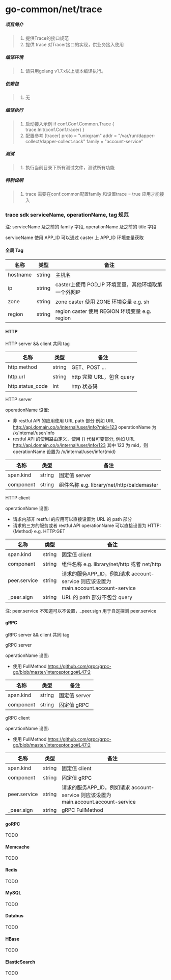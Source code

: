 # go-common/net/trace

##### 项目简介
> 1. 提供Trace的接口规范
> 2. 提供 trace 对Tracer接口的实现，供业务接入使用

##### 编译环境
> 1. 请只用golang v1.7.x以上版本编译执行。

##### 依赖包
> 1. 无

##### 编译执行
> 1. 启动接入示例
        if conf.Conf.Common.Trace {
          		trace.Init(conf.Conf.tracer)
         }
> 2. 配置参考
    [tracer]
          proto = "unixgram"
          addr = "/var/run/dapper-collect/dapper-collect.sock"
          family = "account-service"

##### 测试
> 1. 执行当前目录下所有测试文件，测试所有功能

##### 特别说明
> 1. trace 需要在conf.common配置family 和设置trace = true 应用才能接入


### trace sdk serviceName, operationName, tag 规范

注: serviceName 及之前的 family 字段, operationName 及之前的 title 字段

serviceName 使用 APP_ID 可以通过 caster 上 APP_ID 环境变量获取

#### 全局 Tag

| 名称     | 类型   | 备注                                                 |
|----------|--------|------------------------------------------------------|
| hostname | string | 主机名                                               |
| ip       | string | caster上使用 POD_IP 环境变量，其他环境取第一个外网IP |
| zone     | string | zone caster 使用 ZONE 环境变量 e.g. sh               |
| region   | string | region caster 使用 REGION 环境变量 e.g. region       |

#### HTTP

HTTP server && client 共同 tag

| 名称             | 类型   | 备注                                       |
|------------------|--------|--------------------------------------------|
| http.method      | string | GET、POST ...                              |
| http.url         | string | http 完整 URL，包含 query                  |
| http.status_code | int    | http 状态码                                |

HTTP server 

operationName 设置:

- 非 restful API 的应用使用 URL path 部分 例如 URL http://api.domain.co/x/internal/user/info?mid=123 operationName 为 /x/internal/user/info
- restful API 的使用路由定义，使用 {} 代替可变部分, 例如 URL http://api.domain.co/x/internal/user/info/123 其中 123 为 mid，则 operationName 设置为 /x/internal/user/info/{mid}

| 名称      | 类型   | 备注                                       |
|-----------|--------|--------------------------------------------|
| span.kind | string | 固定值 server                              |
| component | string | 组件名称 e.g. library/net/http/baldemaster |

HTTP client

operationName 设置:

- 请求内部非 restful 的应用可以直接设置为 URL 的 path 部分
- 请求的三方的服务或者 restful API operationName 可以直接设置为 HTTP:{Method} e.g. HTTP:GET

| 名称         | 类型   | 备注                                                                                 |
|--------------|--------|--------------------------------------------------------------------------------------|
| span.kind    | string | 固定值 client                                                                        |
| component    | string | 组件名称 e.g. library/net/http 或者 net/http                                         |
| peer.service | string | 请求的服务APP_ID，例如请求 account-service 则应该设置为 main.account.account-service |
| \_peer.sign  | string | URL 的 path 部分不包含 query                                                         |

注: peer.service 不知道可以不设置，_peer.sign 用于自定探测 peer.service

#### gRPC

gRPC server && client 共同 tag

gRPC server

operationName 设置:

- 使用 FullMethod https://github.com/grpc/grpc-go/blob/master/interceptor.go#L47:2	


| 名称      | 类型   | 备注          |
|-----------|--------|---------------|
| span.kind | string | 固定值 server |
| component | string | 固定值 gRPC   |

gRPC client

operationName 设置:

- 使用 FullMethod https://github.com/grpc/grpc-go/blob/master/interceptor.go#L47:2	

| 名称         | 类型   | 备注                                                                                 |
|--------------|--------|--------------------------------------------------------------------------------------|
| span.kind    | string | 固定值 client                                                                        |
| component    | string | 固定值 gRPC                                                                          |
| peer.service | string | 请求的服务APP_ID，例如请求 account-service 则应该设置为 main.account.account-service |
| \_peer.sign  | string | gRPC FullMethod                                                                      |

#### goRPC

TODO

#### Memcache

TODO

#### Redis

TODO

#### MySQL

TODO

#### Databus

TODO

#### HBase

TODO

#### ElasticSearch

TODO

